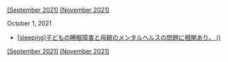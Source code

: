 [\[September 2021\]](2109.md) [\[November 2021\]](2111.md)

October 1, 2021
* [\[sleeping\]](sleeping.md)[子どもの睡眠障害と母親のメンタルヘルスの問題に相関あり。 ()](https://findanexpert.unimelb.edu.au/scholarlywork/1567444-bidirectional-associations-between-maternal-mental-health-and-child-sleep-problems-in-children-with-adhd--a-longitudinal-study)

[\[September 2021\]](2109.md) [\[November 2021\]](2111.md)
